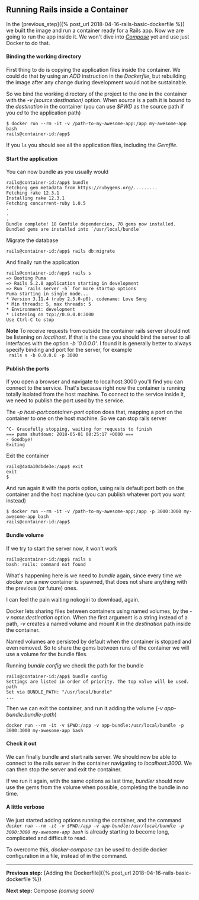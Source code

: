 ## Running Rails inside a Container

In the
[previous_step]({% post_url 2018-04-16-rails-basic-dockerfile %})
we built the image and run a container ready for a Rails app.
Now we are going to run the app inside it.
We won't dive into
_[Compose](https://docs.docker.com/compose/overview/)_
yet and use just Docker to do that.


#### Binding the working directory

First thing to do is copying the application files inside the container.
We could do that by using an _ADD_ instruction in the _Dockerfile_,
but rebuilding the image after any change during development would not be sustainable.

So we bind the working directory of the project to the one in the container with the _-v (source:destination)_ option.
When _source_ is a path it is bound to the _destination_ in the container
(you can use _$PWD_ as the source path if you _cd_ to the application path)
```
$ docker run --rm -it -v /path-to-my-awesome-app:/app my-awesome-app bash
rails@container-id:/app$
```
If you ```ls``` you should see all the application files, including the _Gemfile_.


#### Start the application

You can now bundle as you usually would
```
rails@container-id:/app$ bundle
Fetching gem metadata from https://rubygems.org/.........
Fetching rake 12.3.1
Installing rake 12.3.1
Fetching concurrent-ruby 1.0.5
.
.
.
Bundle complete! 18 Gemfile dependencies, 78 gems now installed.
Bundled gems are installed into `/usr/local/bundle`
```

Migrate the database
```
rails@container-id:/app$ rails db:migrate
```

And finally run the application
```
rails@container-id:/app$ rails s
=> Booting Puma
=> Rails 5.2.0 application starting in development
=> Run `rails server -h` for more startup options
Puma starting in single mode...
* Version 3.11.4 (ruby 2.5.0-p0), codename: Love Song
* Min threads: 5, max threads: 5
* Environment: development
* Listening on tcp://0.0.0.0:3000
Use Ctrl-C to stop
```

**Note**
To receive requests from outside the container rails server should not be listening on _localhost_. If that is the case you should bind the server to all interfaces with the option _-b '0.0.0.0'_.
I found it is generally better to always specify binding and port for the server, for example
<br> ``` rails s -b 0.0.0.0 -p 3000```


#### Publish the ports

If you open a browser and navigate to localhost:3000 you'll find you can connect to the service.
That's because right now the container is running totally isolated from the host machine. To connect to the service inside it, we need to publish the port used by the service.

The _-p host-port:container-port_ option does that, mapping a port on the container to one on the host machine.
So we can stop rails server
```
^C- Gracefully stopping, waiting for requests to finish
=== puma shutdown: 2018-05-01 08:25:17 +0000 ===
- Goodbye!
Exiting
```

Exit the container
```
rails@4a4a10dbde3e:/app$ exit
exit
$
```

And run again it with the ports option, using rails default port both on the container and the host machine (you can publish whatever port you want instead)
```
$ docker run --rm -it -v /path-to-my-awesome-app:/app -p 3000:3000 my-awesome-app bash
rails@container-id:/app$
```


#### Bundle volume

If we try to start the server now, it won't work
```
rails@container-id:/app$ rails s
bash: rails: command not found
```
What's happening here is we need to _bundle_ again, since every time we _docker run_ a new container is spawned, that does not share anything with the previous (or future) ones.

I can feel the pain waiting nokogiri to download, again.

Docker lets sharing files between containers using named volumes, by the _-v name:destination_ option. When the first argument is a string instead of a path, _-v_ creates a named volume and mount it in the _destination_ path inside the container.

Named volumes are persisted by default when the container is stopped and even removed. So to share the gems between runs of the container we will use a volume for the bundle files.

Running _bundle config_ we check the path for the bundle
```
rails@container-id:/app$ bundle config
Settings are listed in order of priority. The top value will be used.
path
Set via BUNDLE_PATH: "/usr/local/bundle"
...
```

Then we can exit the container, and run it adding the volume (_-v app-bundle:bundle-path_)
```
docker run --rm -it -v $PWD:/app -v app-bundle:/usr/local/bundle -p 3000:3000 my-awesome-app bash
```


#### Check it out

We can finally bundle and start rails server.
We should now be able to connect to the rails server in the container navigating to _localhost:3000_. We can then stop the server and exit the container.

If we run it again, with the same options as last time, _bundler_ should now use the gems from the volume when possible, completing the bundle in no time.


#### A little verbose

We just started adding options running the container, and the command
_```docker run --rm -it -v $PWD:/app -v app-bundle:/usr/local/bundle -p 3000:3000 my-awesome-app bash```_
is already starting to become long, complicated and difficult to read.

To overcome this, _docker-compose_ can be used to decide docker configuration in a file, instead of in the command.


<hr/>

**Previous step:** [Adding the Dockerfile]({% post_url 2018-04-16-rails-basic-dockerfile %})

**Next step:**
Compose _(coming soon)_
